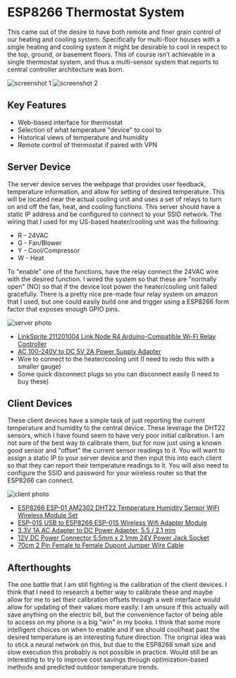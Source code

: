 
# ESP8266 Thermostat System

This came out of the desire to have both remote and finer grain control of our heating and cooling system.
Specifically for multi-floor houses with a single heating and cooling system it might be desirable to cool in respect to the top, ground, or basement floors.
This of course isn't achievable in a single thermostat system, and thus a multi-sensor system that reports to central controller architecture was born.

![screenshot 1](docs/Screenshot_20190702-220020.jpg)
![screenshot 2](docs/Screenshot_20190702-220034.jpg)

## Key Features

* Web-based interface for thermostat
* Selection of what temperature "device" to cool to
* Historical views of temperature and humidity
* Remote control of thermostat if paired with VPN




## Server Device

The server device serves the webpage that provides user feedback, temperature information, and allow for setting of desired temperature.
This will be located near the actual cooling unit and uses a set of relays to turn on and off the fan, heat, and cooling functions.
This server should have a static IP address and be configured to connect to your SSID network.
The wiring that I used for my US-based heater/cooling unit was the following:

* R - 24VAC
* G - Fan/Blower
* Y - Cool/Compressor
* W - Heat

To "enable" one of the functions, have the relay connect the 24VAC wire with the desired function. I wired the system so that these are "normally open" (NO) so that if the device lost power the heater/cooling unit failed gracefully.
There is a pretty nice pre-made four relay system on amazon that I used, but one could easily build one and trigger using a ESP8266 form factor that exposes enough GPIO pins.


![server photo](docs/JPEG_20190702_220502.jpg)

* [LinkSprite 211201004 Link Node R4 Arduino-Compatible Wi-Fi Relay Controller](https://www.amazon.com/gp/product/B01NB0XJ0F/)
* [AC 100-240V to DC 5V 2A Power Supply Adapter](https://www.amazon.com/gp/product/B0719GY29M/)
* Wire to connect to the heater/cooling unit (I need to redo this with a smaller gauge)
* Some quick disconnect plugs so you can disconnect easily (I need to buy these)



## Client Devices

These client devices have a simple task of just reporting the current temperature and humidity to the central device.
These leverage the DHT22 sensors, which I have found seem to have very poor initial calibration.
I am not sure of the best way to calibrate them, but for now just using a known good sensor and "offset" the current sensor readings to it.
You will want to assign a static IP to your server device and then input this into each client so that they can report their temperature readings to it.
You will also need to configure the SSID and password for your wireless router so that the ESP8266 can connect.

![client photo](docs/JPEG_20190702_220221.jpg)

* [ESP8266 ESP-01 AM2302 DHT22 Temperature Humidity Sensor WiFi Wireless Module Set](https://www.amazon.com/gp/product/B07L6CYFT9/)
* [ESP-01S USB to ESP8266 ESP-01S Wireless Wifi Adapter Module](https://www.amazon.com/gp/product/B07KF119YB/)
* [3.3V 1A AC Adapter to DC Power Adapter, 5.5 / 2.1 mm](https://www.amazon.com/gp/product/B07BGW2VXV/)
* [12V DC Power Connector 5.5mm x 2.1mm 24V Power Jack Socket](https://www.amazon.com/gp/product/B079R9WCG2/)
* [70cm 2 Pin Female to Female Dupont Jumper Wire Cable](https://www.amazon.com/gp/product/B07CPS72RR/)



## Afterthoughts 

The one battle that I am still fighting is the calibration of the client devices.
I think that I need to research a better way to calibrate these and maybe allow for me to set their calibration offsets through a web interface would allow for updating of their values more easily.
I am unsure if this actually will save anything on the electric bill, but the convenience factor of being able to access on my phone is a big "win" in my books.
I think that some more intelligent choices on when to enable and if we should cool/heat past the desired temperature is an interesting future direction.
The original idea was to stick a neural network on this, but due to the ESP8266 small size and slow execution this probably is not possible in practice.
Would still be an interesting to try to improve cost savings through optimization-based methods and predicted outdoor temperature trends.

